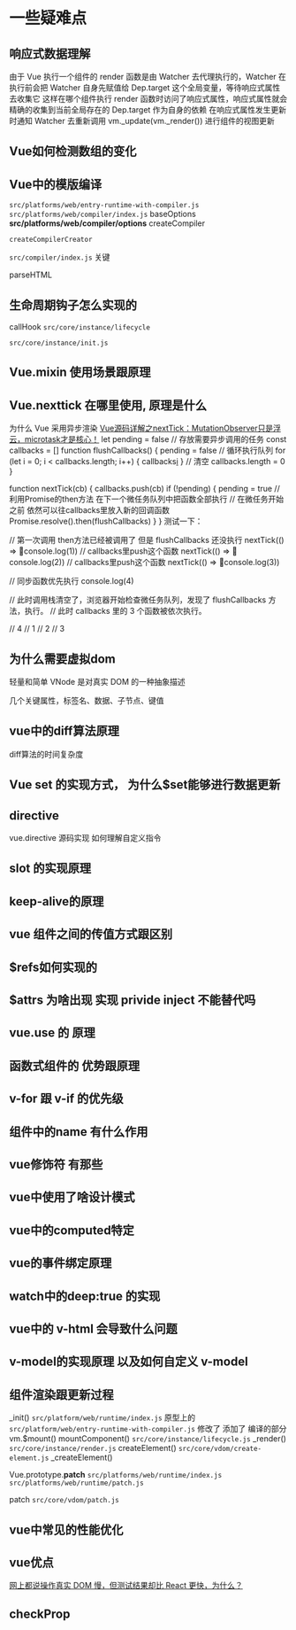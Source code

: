 # 一些疑难点

## 响应式数据理解

由于 Vue 执行一个组件的 render 函数是由 Watcher 去代理执行的，Watcher 在执行前会把 Watcher 自身先赋值给 Dep.target 这个全局变量，等待响应式属性去收集它
这样在哪个组件执行 render 函数时访问了响应式属性，响应式属性就会精确的收集到当前全局存在的 Dep.target 作为自身的依赖
在响应式属性发生更新时通知 Watcher 去重新调用 vm._update(vm._render()) 进行组件的视图更新

## Vue如何检测数组的变化

## Vue中的模版编译

  `src/platforms/web/entry-runtime-with-compiler.js`
  `src/platforms/web/compiler/index.js`
  baseOptions **src/platforms/web/compiler/options**
  createCompiler

  `createCompilerCreator`

  `src/compiler/index.js` 关键

  parseHTML 

## 生命周期钩子怎么实现的

callHook `src/core/instance/lifecycle`

`src/core/instance/init.js`




## Vue.mixin 使用场景跟原理

## Vue.nexttick 在哪里使用, 原理是什么

  为什么 Vue 采用异步渲染 [Vue源码详解之nextTick：MutationObserver只是浮云，microtask才是核心！]( https://segmentfault.com/a/1190000008589736)
  let pending = false
// 存放需要异步调用的任务
const callbacks = []
function flushCallbacks() {
  pending = false
  // 循环执行队列
  for (let i = 0; i < callbacks.length; i++) {
    callbacks[i]()
  }
  // 清空
  callbacks.length = 0
}

function nextTick(cb) {
  callbacks.push(cb)
  if (!pending) {
    pending = true
    // 利用Promise的then方法 在下一个微任务队列中把函数全部执行
    // 在微任务开始之前 依然可以往callbacks里放入新的回调函数
    Promise.resolve().then(flushCallbacks)
  }
}
测试一下：

// 第一次调用 then方法已经被调用了 但是 flushCallbacks 还没执行
nextTick(() => 🤔console.log(1))
// callbacks里push这个函数
nextTick(() => 🤔console.log(2))
// callbacks里push这个函数
nextTick(() => 🤔console.log(3))

// 同步函数优先执行
console.log(4)

// 此时调用栈清空了，浏览器开始检查微任务队列，发现了 flushCallbacks 方法，执行。
// 此时 callbacks 里的 3 个函数被依次执行。

// 4
// 1
// 2
// 3

## 为什么需要虚拟dom

  轻量和简单  VNode 是对真实 DOM 的一种抽象描述

  几个关键属性，标签名、数据、子节点、键值

## vue中的diff算法原理

  diff算法的时间复杂度

## Vue set 的实现方式， 为什么$set能够进行数据更新

## directive

  vue.directive 源码实现
  如何理解自定义指令

## slot 的实现原理

## keep-alive的原理

## vue 组件之间的传值方式跟区别

## $refs如何实现的

## $attrs 为啥出现 实现 privide inject 不能替代吗

## vue.use 的 原理

## 函数式组件的 优势跟原理

## v-for 跟 v-if 的优先级

## 组件中的name 有什么作用

## vue修饰符 有那些

## vue中使用了啥设计模式

## vue中的computed特定

## vue的事件绑定原理

## watch中的deep:true 的实现

## vue中的 v-html 会导致什么问题

## v-model的实现原理 以及如何自定义 v-model

## 组件渲染跟更新过程

  _init()
  `src/platform/web/runtime/index.js` 原型上的
  `src/platform/web/entry-runtime-with-compiler.js` 修改了 添加了 编译的部分
  vm.$mount()
  mountComponent() `src/core/instance/lifecycle.js`
  _render() `src/core/instance/render.js`
  createElement() `src/core/vdom/create-element.js`
  _createElement()

  Vue.prototype.__patch__
  `src/platforms/web/runtime/index.js`
  `src/platforms/web/runtime/patch.js`

  patch `src/core/vdom/patch.js`
  
## vue中常见的性能优化

## vue优点

  [网上都说操作真实 DOM 慢，但测试结果却比 React 更快，为什么？](https://www.zhihu.com/question/31809713/answer/53544875)

## checkProp
